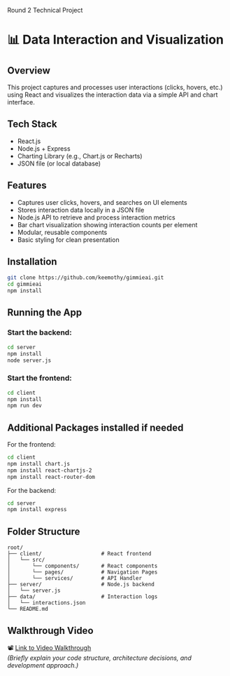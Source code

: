 Round 2 Technical Project

# 📊 Data Interaction and Visualization

## Overview
This project captures and processes user interactions (clicks, hovers, etc.) using React and visualizes the interaction data via a simple API and chart interface.

## Tech Stack
- React.js
- Node.js + Express
- Charting Library (e.g., Chart.js or Recharts)
- JSON file (or local database)

## Features
- Captures user clicks, hovers, and searches on UI elements
- Stores interaction data locally in a JSON file
- Node.js API to retrieve and process interaction metrics
- Bar chart visualization showing interaction counts per element
- Modular, reusable components
- Basic styling for clean presentation

## Installation

```bash
git clone https://github.com/keemothy/gimmieai.git
cd gimmieai
npm install
```

## Running the App

### Start the backend:
```bash
cd server
npm install
node server.js
```

### Start the frontend:
```bash
cd client
npm install
npm run dev
```

## Additional Packages installed if needed
For the frontend:
```bash
cd client
npm install chart.js
npm install react-chartjs-2
npm install react-router-dom 
```
For the backend:
```bash
cd server
npm install express
```

## Folder Structure

```
root/
├── client/                   # React frontend
│   └── src/
│       └── components/       # React components
│       └── pages/            # Navigation Pages
│       └── services/         # API Handler
├── server/                   # Node.js backend
│   └── server.js
├── data/                     # Interaction logs
│   └── interactions.json
└── README.md
```

## Walkthrough Video
📽️ [Link to Video Walkthrough](#)  
*(Briefly explain your code structure, architecture decisions, and development approach.)*
